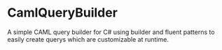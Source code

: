 # CamlQueryBuilder
A simple CAML query builder for C# using builder and fluent patterns to easily create querys which are customizable at runtime.
